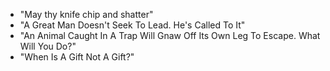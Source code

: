 * "May thy knife chip and shatter"
* "A Great Man Doesn't Seek To Lead. He's Called To It"
* "An Animal Caught In A Trap Will Gnaw Off Its Own Leg To Escape. What Will You Do?"
* "When Is A Gift Not A Gift?"
